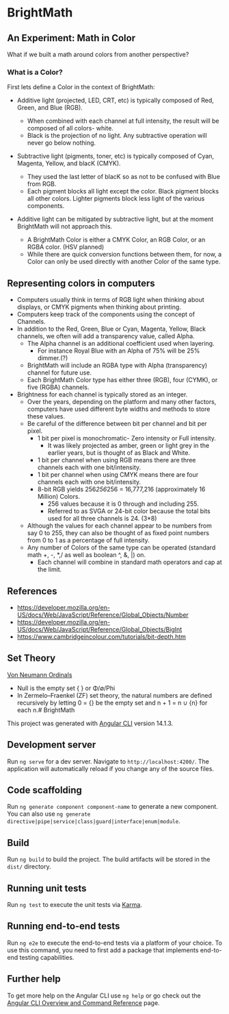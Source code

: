 # BrightMath
## An Experiment: Math in Color

What if we built a math around colors from another perspective?

### What is a Color?
First lets define a Color in the context of BrightMath:

* Additive light (projected, LED, CRT, etc) is typically composed of Red, Green, and Blue (RGB).
  * When combined with each channel at full intensity, the result will be composed of all colors- white.
  * Black is the projection of no light. Any subtractive operation will never go below nothing.

* Subtractive light (pigments, toner, etc) is typically composed of Cyan, Magenta, Yellow, and blacK (CMYK).
  * They used the last letter of blacK so as not to be confused with Blue from RGB.
  * Each pigment blocks all light except the color. Black pigment blocks all other colors. Lighter pigments block less light of the various components.

* Additive light can be mitigated by subtractive light, but at the moment BrightMath will not approach this.
  * A BrightMath Color is either a CMYK Color, an RGB Color, or an RGBA color. (HSV planned)
  * While there are quick conversion functions between them, for now, a Color can only be used directly with another Color of the same type.

## Representing colors in computers
* Computers usually think in terms of RGB light when thinking about displays, or CMYK pigments when thinking about printing.
* Computers keep track of the components using the concept of Channels.
* In addition to the Red, Green, Blue or Cyan, Magenta, Yellow, Black channels, we often will add a transparency value, called Alpha.
  * The Alpha channel is an additional coefficient used when layering.
    * For instance Royal Blue with an Alpha of 75% will be 25% dimmer.(?)
  * BrightMath will include an RGBA type with Alpha (transparency) channel for future use.
  * Each BrightMath Color type has either three (RGB), four (CYMK), or five (RGBA) channels.
* Brightness for each channel is typically stored as an integer.
  * Over the years, depending on the platform and many other factors, computers have used different byte widths and methods to store these values.
  * Be careful of the difference between bit per channel and bit per pixel.
    * 1 bit per pixel is monochromatic- Zero intensity or Full intensity.
      * It was likely projected as amber, green or light grey in the earlier years, but is thought of as Black and White.
    * 1 bit per channel when using RGB means there are three channels each with one bit/intensity.
    * 1 bit per channel when using CMYK means there are four channels each with one bit/intensity.
    * 8-bit RGB yields 256*256*256 = 16,777,216 (approximately 16 Million) Colors.
       * 256 values because it is 0 through and including 255.
        * Referred to as SVGA or 24-bit color because the total bits used for all three channels is 24. (3*8)
  * Although the values for each channel appear to be numbers from say 0 to 255, they can also be thought of as fixed point numbers from 0 to 1 as a percentage of full intensity.
  * Any number of Colors of the same type can be operated (standard math +, -, *,/ as well as boolean ^, &, |) on.
    * Each channel will combine in standard math operators and cap at the limit.


## References
* https://developer.mozilla.org/en-US/docs/Web/JavaScript/Reference/Global_Objects/Number
* https://developer.mozilla.org/en-US/docs/Web/JavaScript/Reference/Global_Objects/BigInt
* https://www.cambridgeincolour.com/tutorials/bit-depth.htm

## Set Theory
[Von Neumann Ordinals](https://en.wikipedia.org/wiki/Set-theoretic_definition_of_natural_numbers)
* Null is the empty set { } or Φ/∅/Phi
* In Zermelo–Fraenkel (ZF) set theory, the natural numbers are defined recursively by letting 0 = {} be the empty set and n + 1 = n ∪ {n} for each n.# BrightMath

This project was generated with [Angular CLI](https://github.com/angular/angular-cli) version 14.1.3.

## Development server

Run `ng serve` for a dev server. Navigate to `http://localhost:4200/`. The application will automatically reload if you change any of the source files.

## Code scaffolding

Run `ng generate component component-name` to generate a new component. You can also use `ng generate directive|pipe|service|class|guard|interface|enum|module`.

## Build

Run `ng build` to build the project. The build artifacts will be stored in the `dist/` directory.

## Running unit tests

Run `ng test` to execute the unit tests via [Karma](https://karma-runner.github.io).

## Running end-to-end tests

Run `ng e2e` to execute the end-to-end tests via a platform of your choice. To use this command, you need to first add a package that implements end-to-end testing capabilities.

## Further help

To get more help on the Angular CLI use `ng help` or go check out the [Angular CLI Overview and Command Reference](https://angular.io/cli) page.
